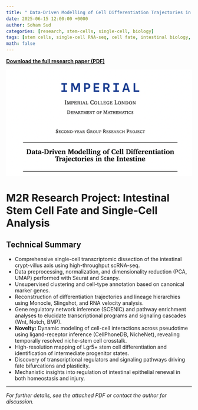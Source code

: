 ```yaml
---
title: " Data-Driven Modelling of Cell Differentiation Trajectories in the Intestine"
date: 2025-06-15 12:00:00 +0000
author: Soham Sud
categories: [research, stem-cells, single-cell, biology]
tags: [stem cells, single-cell RNA-seq, cell fate, intestinal biology, research]
math: false
---
```


**[Download the full research paper (PDF)](/M2R%20Research%20Project.pdf)**

![Project Screenshot](/Screenshot%202025-07-25%20at%2003.47.58.png)

# M2R Research Project: Intestinal Stem Cell Fate and Single-Cell Analysis

## Technical Summary

- Comprehensive single-cell transcriptomic dissection of the intestinal crypt-villus axis using high-throughput scRNA-seq.
- Data preprocessing, normalization, and dimensionality reduction (PCA, UMAP) performed with Seurat and Scanpy.
- Unsupervised clustering and cell-type annotation based on canonical marker genes.
- Reconstruction of differentiation trajectories and lineage hierarchies using Monocle, Slingshot, and RNA velocity analysis.
- Gene regulatory network inference (SCENIC) and pathway enrichment analyses to elucidate transcriptional programs and signaling cascades (Wnt, Notch, BMP).
- **Novelty:** Dynamic modeling of cell-cell interactions across pseudotime using ligand-receptor inference (CellPhoneDB, NicheNet), revealing temporally resolved niche-stem cell crosstalk.
- High-resolution mapping of Lgr5+ stem cell differentiation and identification of intermediate progenitor states.
- Discovery of transcriptional regulators and signaling pathways driving fate bifurcations and plasticity.
- Mechanistic insights into regulation of intestinal epithelial renewal in both homeostasis and injury.

---

*For further details, see the attached PDF or contact the author for discussion.* 